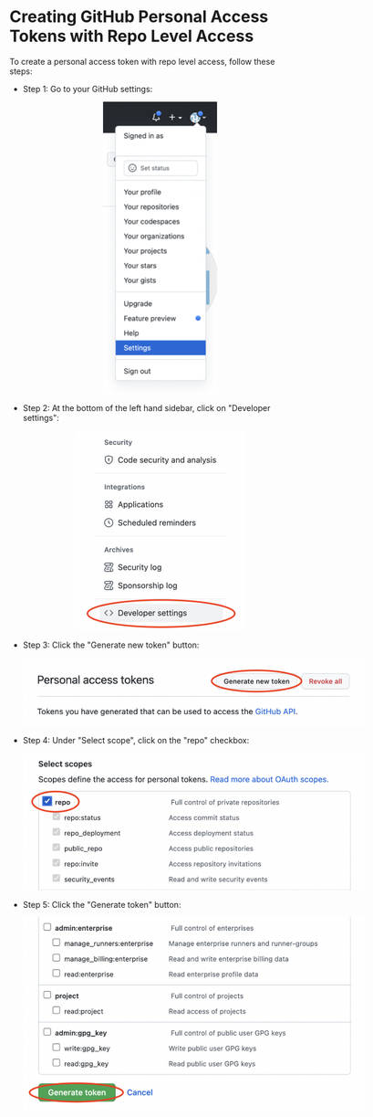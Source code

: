 # Creating GitHub Personal Access Tokens with Repo Level Access

To create a personal access token with repo level access, follow these steps:

- Step 1: Go to your GitHub settings:
  <div align="center">
    <img src="../images/github/settings.png" style="max-width:200px">
  </div>

- Step 2: At the bottom of the left hand sidebar, click on "Developer settings":
  <div align="center">
    <img src="../images/github/developer-settings.png" style="max-width:300px">
  </div>
  
- Step 3: Click the "Generate new token" button:
  <div align="center">
    <img src="../images/github/generate-new-token.png" style="max-width:600px">
  </div>

- Step 4: Under "Select scope", click on the "repo" checkbox:
  <div align="center">
    <img src="../images/github/select-scopes.png" style="max-width:600px">
  </div>
  
- Step 5: Click the "Generate token" button:
  <div align="center">
    <img src="../images/github/generate-token.png" style="max-width:600px">
  </div>